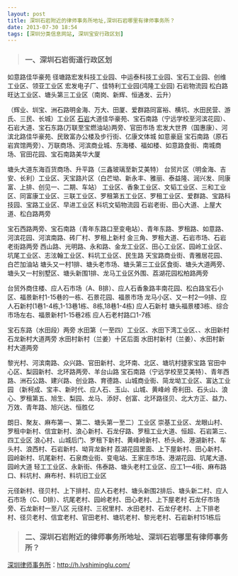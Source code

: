 ```yaml
---
layout: post
title: 深圳石岩附近的律师事务所地址,深圳石岩哪里有律师事务所？
date: 2013-07-30 18:54
tags: [深圳分类信息网站, 深圳宝安行政区划]
---
```

<blockquote>
<h3>一、深圳石岩街道行政区划</h3>
</blockquote>
如意路佳华豪苑
径塘路宏发科技工业园、中运泰科技工业园、宝石工业园、创维工业区、领亚工业区
宏发电子厂、佳特利工业园(鸿隆工业园)
石岩物流园
松白路旺达工业区、塘头第三工业区（南岗、新辉、恒通发、云升）

（辉业、圳宝、洲石路明金海、万大、田厦、爱群路同富裕、横坑、水田民营、游氏、三民、长城）工业区
<a href="http://h.lvshiminglu.com/law/1019.html" target="_blank">石岩</a>大道佳华豪苑、宝石南路（宁远学校至河滨花园）、石岩大道、宝石东路(万联至宝燃油站)两旁、官田市场
宏发大世界（国惠康）、河滨北路佳华豪苑、民致富办公楼及步行街、亿康文体城
如意豪庭
宝石南路（原石岩宾馆两旁）、万联商场、河滨商业城、东海楼、福如楼、如意路食街、南城商场、官田花园、宝石南路美华大厦

塘头大道东海百货商场、升平路（三鑫玻璃至新艾美特）
台贸片区（明金海、吉安、长利）工业区、天宝路片区（白芒坳、新永丰、雅丽、泰益隆、润兴发、同康富、上排、创见一、二期、车站）
工业区、香象工业区、文韬工业区、三和工业区、同富康工业区、三联工业区、罗租第五工业区、罗租工业区、爱群路、宝路科技园、宝路工业区、早进工业区
料坑文韬物流园
石岩老街、田心大道、上屋大道、松白路两旁

宝石西路两旁、宝石南路（青年东路口至变电站）、青年东路、罗租路、如意路、河滨花园、河滨南路、砖厂村、罗租上新村
金三角、罗租大道、石岩市场、石岩老街路两旁
西山路、光明路、永和路、金龙工业区、田心工业区、园岭工业区、坑尾工业区、志泫翰工业区、料坑工业区、民生路
天宝路商业街、青雅居花园、白芒加油站
塘头又一村1排、塘头老市场、塘头第三工业区食街、塘头大道两旁、塘头又一村别墅区、塘头新围1排、龙马工业区外围、荔湖花园松柏路两旁

台贸外商住楼、应人石市场（A、B排）、应人石香象路丰南花园、松白路宝石小区、福景新村1-15巷的一栋、石景花园、福景市场
龙马小区、又一村2—9排、应人石新村(1巷1-4栋,1-13巷1栋、8栋,18巷1-4栋)
应人石新村
塘头福景楼3栋、综合市场左右、福景新村1-15巷2栋
应人石老村路口1-7栋

宝石东路（水田段）两旁
水田第（一至四）工业区、水田下湾工业区、、水田新村
石龙新村大道两旁
水田村新村（兰姜）十区后面
水田村新村（兰姜）、水田村新村大道两旁

黎光村、河滨南路、众兴路、官田新村、北环南、北区、塘坑村捷家宝路
官田中心区、梨园新村、北环路两旁、羊台山路
宝石南路（宁远学校至艾美特）、青年西路、洲石公路、建兴路、创业路、育德路、山城商业街、简龙坳工业区、富达工业园
（新柯成、宝丰、新时代、应人石、玉山、山城、黄峰岭
奇利田、石头山、浪心、罗租第五、旭生、梨园、龙马、添好、创富、北环路径贝、北大方正、益力、万效、青年路、旭兴达、恒胜亿

朗日、聚友、麻布第一、第二、塘头第一至二）工业区
崇基工业区、龙眼山村、罗租中新村、信宜新村、浪心新村、石龙仔路、罗租工业大道、恒超、石岩第三、四工业区
浪心村、山城后门、罗租下新村、黄峰岭新村、桥头岭、港湖新村、车头村、浪西村、石岩新村、坳背龙新村
荔湖花园里面、上下屋新村、田心新村、园岭新村、坑尾新村、石泉商业街、变电站、王家庄市场、港湖花园、坑尾大道、园岭大道
轻工工业区、永新街、伟泰路、塘头老村工业区、应工1—4街、麻布路口、料坑村、麻布村、料坑旧工业区

元径新村、径贝村、上下排村、应人石老村、塘头新围2排后、塘头新二村、应人石市场（C、D排）、坑尾老村、园岭老村、田心老村、上下屋老村
石龙仔市场旁、石龙新村一至八区
元径村、三祝里村、水田老村、石龙仔老村、上下排老村、径贝老村、信宜老村、官田老村、塘坑老村、黎光老村、石岩新村151栋后
<blockquote>
<h3>二、深圳石岩附近的律师事务所地址、深圳石岩哪里有律师事务所？</h3>
</blockquote>


<a href="http://h.lvshiminglu.com/">深圳律师事务所</a>：<a href="http://h.lvshiminglu.com/">http://h.lvshiminglu.com/</a>

